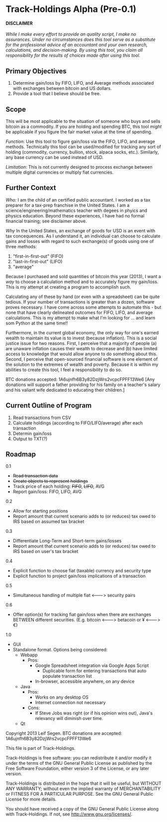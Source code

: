 Track-Holdings Alpha (Pre-0.1)
==============================

#### DISCLAIMER
_While I make every effort to provide an quality script, I make no assurances. Under *no circumstances* does this tool serve as a substitute for the professional advice of an accountant and your own research, calculations, and decision-making. By using this tool, you claim all responsibility for the results of choices made after using this tool._

Primary Objectives
------------------
1. Determine gain/loss by FIFO, LIFO, and Average methods associated with exchanges between bitcoin and US dollars.
2. Provide a tool that I believe should be free.

Scope
-----
This will be most applicable to the situation of someone who buys and sells bitcoin as a commodity. If you are holding and spending BTC, this tool _might_ be applicable if you figure the fair market value at the time of spending.

*Function*: Use this tool to figure gain/loss via the FIFO, LIFO, and average methods. Technically this tool can be used/modified for tracking any sort of holding (commodity, currency, bullion, stock, alpaca socks, etc.). Similarly, any base currency can be used instead of USD.

*Limitation*: This is not currently designed to process exchange between multiple digital currencies or multiply fiat currencies.

Further Context
---------------
*Who:*
I am the child of an certified public accountant. I worked as a tax preparer for a tax-prep franchise in the United States. I am a science/engineering/mathematics teacher with degees in phyics and physics education. Beyond these experiences, I have had no formal financial training; see disclaimer above.

*Why*
In the United States, an exchange of goods for USD is an event with tax concequences. As I understand it, an individual can choose to calculate gains and losses with regard to such exchange(s) of goods using one of three methods:

1. "first-in-first-out" (FIFO)
2. "last-in-first-out" (LIFO)
3. "average"

Because I purchased and sold quantities of bitcoin this year (2013), I want a _way_ to choose a calculation method and to accurately figure my gain/loss. This is my attempt at creating a program to accomplish such.

Calculating any of these by hand (or even with a spreadsheet) can be quite tedious. If your number of transactions is greater than a dozen, software proves necessary. I have come across some attempts to automate this - but none that have clearly delineated outcomes for FIFO, LIFO, and average calculations. This is my attempt to make what I'm looking for ... and learn som Python at the same time!!

Furthermore, in the current global economy, the only way for one's earned wealth to maintain its value is to invest (because inflation). This is a social justice issue for two reasons. First, I perceive that a majority of people (a) are unaware inflation causes their wealth to decrease and (b) have limited access to knowledge that would allow anyone to do something about this. Second, I perceive that open-sourced financial software is one element of the solution to the extremes of wealth and poverty. Because it is within my abilities to create this tool, I feel a responsibility to do so.

BTC donations accepted: 1A6ujnfh6B3y82DzjWrs2vcpcFPFF13We6 [Any donations will support a father providing for his family on a teacher's salary and his valiant wife dedicated to educating their children.]

Current Outline of Program
--------------------------
1. Read transactions from CSV
2. Calculate holdings (according to FIFO/LIFO/average) after each transaction
3. Determin gain/loss
4. Output to TXT(?)

Roadmap
-------
0.1
* ~~Read transaction data~~
* ~~Create objects to represent holdings~~
* Track price of each holding: ~~FIFO~~, ~~LIFO~~, AVG
* Report gain/loss: FIFO, LIFO, AVG

0.2
* Allow for starting positions
* Report amount that current scenario adds to (or reduces) tax owed to IRS based on assumed tax bracket

0.3
* Differentiate Long-Term and Short-term gains/losses
* Report amount that current scenario adds to (or reduces) tax owed to IRS based on user's tax bracket

0.4
* Explicit function to choose fiat (taxable) currency and security type
* Explicit function to project gain/loss implications of a transaction

0.5
* Simultaneous handling of multiple fiat <---> security pairs

0.6
* Offer option(s) for tracking fiat gain/loss when there are exchanges BETWEEN different securities. (E.g. bitcoin <---> betacoin or ¥ <---> €)

1.0
<ul>
  <li>GUI</li>
  <li>Standalone format. Options being considered:
    <ul>
      <li>Webapp
        <ul>
          <li>Pros:
            <ul>
              <li>Google Spreadsheet integration via Google Apps Script
                <ul><li>Duplicable form for entering transactions that auto populate transaction list</li></ul>
              </li>
              <li>In-browser, accessible anywhere, on any device</li>
            </ul>
          </li>
        </ul>
      </li>
      <li>Java
        <ul>
          <li>Pros:
            <ul>
              <li>Works on any desktop OS</li>
              <li>Internet connection not necessary</li>
            </ul>
          </li>
          <li>Cons:
            <ul>
              <li>If Steve Jobs was right (or if his opinion wins out), Java's relevancy will diminish over time.</li>
            </ul>
          </li>
        </ul>
      </li>
      <li>Qt</li>
    </ul>
  </li>
</ul>



Copyright 2013 Leif Segen. BTC donations are accepted: 1A6ujnfh6B3y82DzjWrs2vcpcFPFF13We6

This file is part of Track-Holdings.

Track-Holdings is free software: you can redistribute it and/or modify it under the terms of the GNU General Public License as published by the Free Software Foundation, either version 3 of the License, or any later version.

Track-Holdings is distributed in the hope that it will be useful, but WITHOUT ANY WARRANTY; without even the implied warranty of MERCHANTABILITY or FITNESS FOR A PARTICULAR PURPOSE.  See the GNU General Public License for more details.

You should have received a copy of the GNU General Public License along with Track-Holdings.  If not, see <http://www.gnu.org/licenses/>.
